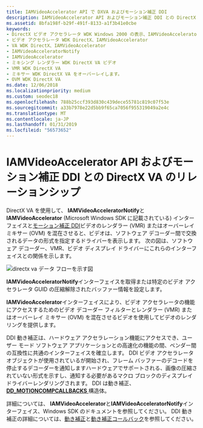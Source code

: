 ```yaml
---
title: IAMVideoAccelerator API で DXVA およびモーション補正 DDI
description: IAMVideoAccelerator API およびモーション補正 DDI との DirectX VA のリレーションシップ
ms.assetid: 8bfa198f-b29f-491f-8133-a1f3b41e0cbe
keywords:
- DirectX ビデオ アクセラレータ WDK Windows 2000 の表示、IAMVideoAccelerator
- ビデオ アクセラレータ WDK DirectX、IAMVideoAccelerator
- VA WDK DirectX、IAMVideoAccelerator
- IAMVideoAcceleratorNotify
- IAMVideoAccelerator
- ミキシング レンダラー WDK DirectX VA ビデオ
- VMR WDK DirectX VA
- ミキサー WDK DirectX VA をオーバーレイします。
- OVM WDK DirectX VA
ms.date: 12/06/2018
ms.localizationpriority: medium
ms.custom: seodec18
ms.openlocfilehash: 788b25ccf393d830c439dece55781c819c07f53e
ms.sourcegitcommit: a33b7978e22d5bb9f65ca7056f955319049a2e4c
ms.translationtype: MT
ms.contentlocale: ja-JP
ms.lasthandoff: 01/31/2019
ms.locfileid: "56573652"
---
```

# <a name="directx-va-relationship-to-iamvideoaccelerator-api-and-motion-compensation-ddi"></a>IAMVideoAccelerator API およびモーション補正 DDI との DirectX VA のリレーションシップ

DirectX VA を使用して、 **IAMVideoAcceleratorNotify**と**IAMVideoAccelerator** (Microsoft Windows SDK に記載されている) インターフェイスと[モーション補正 DDI](motion-compensation.md)ビデオのレンダラー (VMR) またはオーバーレイ ミキサー (OVM) を混在させると、ビデオは、ソフトウェア デコーダー間で交換されるデータの形式を指定するドライバーを表示します。 次の図は、ソフトウェア デコーダー、VMR、ビデオ ディスプレイ ドライバーにこれらのインターフェイスとの関係を示します。

![directx va データ フローを示す図](images/iamvideo.png)

**IAMVideoAcceleratorNotify**インターフェイスを取得または特定のビデオ アクセラレータ GUID の圧縮解除されたバッファー情報を設定します。

**IAMVideoAccelerator**インターフェイスにより、ビデオ アクセラレータの機能にアクセスするためのビデオ デコーダー フィルターとレンダラー (VMR) またはオーバーレイ ミキサー (OVM) を混在させるビデオを使用してビデオのレンダリングを提供します。

DDI 動き補正は、ハードウェア アクセラレーション機能にアクセスでき、ユーザー モード ソフトウェア アプリケーションとの高速化の機能の間、ベンダー間の互換性に共通のインターフェイスを確立します。 DDI ビデオ アクセラレータ オブジェクトが使用されているが開始され、フレーム バッファーのデコードを停止するデコーダーを通知しますハードウェアでサポートされる、画像の圧縮されていない形式を示すし、通知する必要があるマクロ ブロックのディスプレイ ドライバーレンダリングされます。 DDI は動き補正、 [ **DD\_MOTIONCOMPCALLBACKS** ](https://msdn.microsoft.com/library/windows/hardware/ff551660)構造体。

詳細については、 **IAMVideoAccelerator**と**IAMVideoAcceleratorNotify**インターフェイス、Windows SDK のドキュメントを参照してください。 DDI 動き補正の詳細については、[動き補正](motion-compensation.md)と[動き補正コールバック](motion-compensation-callbacks.md)を参照してください。

 

 





